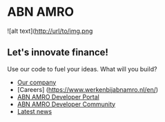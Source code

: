 # ABN AMRO

![alt text]([http://url/to/img.png](https://github.com/abnamro/.github/blob/main/images/ABN%20AMRO%20Developer%20Portal.png)

## Let's innovate finance! 
Use our code to fuel your ideas. What will you build?

- [Our company](https://www.abnamro.com/)
- [Careers] (https://www.werkenbijabnamro.nl/en/)
- [ABN AMRO Developer Portal](https://developer.abnamro.com/)  
- [ABN AMRO Developer Community](https://developer.abnamro.com/community)
- [Latest news](https://medium.com/abn-amro-developer)

